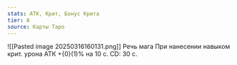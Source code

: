 ```yaml
---
stats: АТК, Крит, Бонус Крита
tier: A
source: Карты Таро
---
```

![[Pasted image 20250316160131.png]]
Речь мага
При нанесении навыком крит. урона АТК +{0}(1)% на 10 с. CD: 30 с.
